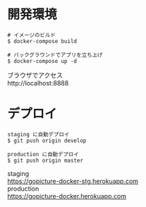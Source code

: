 # 開発環境
```
# イメージのビルド
$ docker-compose build

# バックグラウンドでアプリを立ち上げ
$ docker-compose up -d
```
ブラウザでアクセス  
http://localhost:8888


# デプロイ
```
staging に自動デプロイ
$ git push origin develop

production に自動デプロイ
$ git push origin master
```
staging  
https://gopicture-docker-stg.herokuapp.com  
production  
https://gopicture-docker.herokuapp.com
